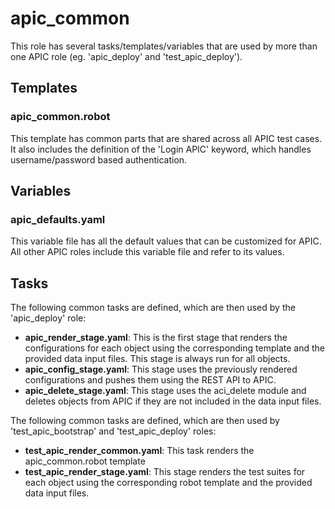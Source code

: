 # apic_common

This role has several tasks/templates/variables that are used by more than one APIC role (eg. 'apic_deploy' and 'test_apic_deploy').

## Templates

### apic_common.robot

This template has common parts that are shared across all APIC test cases. It also includes the definition of the 'Login APIC' keyword, which handles username/password based authentication.

## Variables

### apic_defaults.yaml

This variable file has all the default values that can be customized for APIC. All other APIC roles include this variable file and refer to its values.

## Tasks

The following common tasks are defined, which are then used by the 'apic_deploy' role:

- **apic_render_stage.yaml**: This is the first stage that renders the configurations for each object using the corresponding template and the provided data input files. This stage is always run for all objects.
- **apic_config_stage.yaml**: This stage uses the previously rendered configurations and pushes them using the REST API to APIC.
- **apic_delete_stage.yaml**: This stage uses the aci_delete module and deletes objects from APIC if they are not included in the data input files.

The following common tasks are defined, which are then used by 'test_apic_bootstrap' and 'test_apic_deploy' roles:

- **test_apic_render_common.yaml**: This task renders the apic_common.robot template
- **test_apic_render_stage.yaml**: This stage renders the test suites for each object using the corresponding robot template and the provided data input files.
